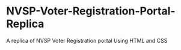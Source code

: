 # NVSP-Voter-Registration-Portal-Replica
 A replica of NVSP Voter Registration portal Using HTML and CSS
